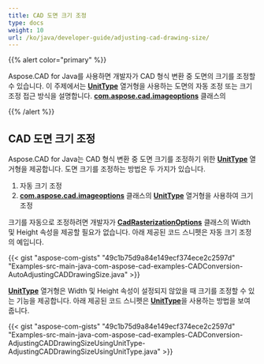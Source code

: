 ```yaml
---
title: CAD 도면 크기 조정
type: docs
weight: 10
url: /ko/java/developer-guide/adjusting-cad-drawing-size/
---
```


{{% alert color="primary" %}}

Aspose.CAD for Java를 사용하면 개발자가 CAD 형식 변환 중 도면의 크기를 조정할 수 있습니다. 이 주제에서는 [**UnitType**](https://reference.aspose.com/cad/java/com.aspose.cad.imageoptions/UnitType) 열거형을 사용하는 도면의 자동 조정 또는 크기 조정 접근 방식을 설명합니다. [**com.aspose.cad.imageoptions**](https://reference.aspose.com/cad/java/com.aspose.cad.imageoptions/package-frame) 클래스의 

{{% /alert %}}

## **CAD 도면 크기 조정**

Aspose.CAD for Java는 CAD 형식 변환 중 도면 크기를 조정하기 위한 [**UnitType**](https://reference.aspose.com/cad/java/com.aspose.cad.imageoptions/UnitType) 열거형을 제공합니다. 도면 크기를 조정하는 방법은 두 가지가 있습니다.

1. 자동 크기 조정
1. [**com.aspose.cad.imageoptions**](https://reference.aspose.com/cad/java/com.aspose.cad.imageoptions/package-frame) 클래스의 [**UnitType**](https://reference.aspose.com/cad/java/com.aspose.cad.imageoptions/UnitType) 열거형을 사용하여 크기 조정

크기를 자동으로 조정하려면 개발자가 [**CadRasterizationOptions**](https://reference.aspose.com/cad/java/com.aspose.cad.imageoptions/CadRasterizationOptions) 클래스의 Width 및 Height 속성을 제공할 필요가 없습니다. 아래 제공된 코드 스니펫은 자동 크기 조정의 예입니다.

{{< gist "aspose-com-gists" "49c1b75d9a84e149ecf374ece2c2597d" "Examples-src-main-java-com-aspose-cad-examples-CADConversion-AutoAdjustingCADDrawingSize.java" >}}

[**UnitType**](https://reference.aspose.com/cad/java/com.aspose.cad.imageoptions/UnitType) 열거형은 Width 및 Height 속성이 설정되지 않았을 때 크기를 조정할 수 있는 기능을 제공합니다. 아래 제공된 코드 스니펫은 [**UnitType**](https://reference.aspose.com/cad/java/com.aspose.cad.imageoptions/UnitType)을 사용하는 방법을 보여줍니다.

{{< gist "aspose-com-gists" "49c1b75d9a84e149ecf374ece2c2597d" "Examples-src-main-java-com-aspose-cad-examples-CADConversion-AdjustingCADDrawingSizeUsingUnitType-AdjustingCADDrawingSizeUsingUnitType.java" >}}
